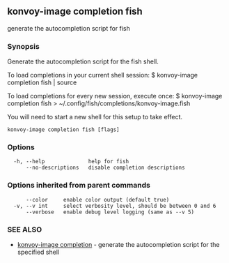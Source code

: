 ## konvoy-image completion fish

generate the autocompletion script for fish

### Synopsis


Generate the autocompletion script for the fish shell.

To load completions in your current shell session:
$ konvoy-image completion fish | source

To load completions for every new session, execute once:
$ konvoy-image completion fish > ~/.config/fish/completions/konvoy-image.fish

You will need to start a new shell for this setup to take effect.


```
konvoy-image completion fish [flags]
```

### Options

```
  -h, --help              help for fish
      --no-descriptions   disable completion descriptions
```

### Options inherited from parent commands

```
      --color     enable color output (default true)
  -v, --v int     select verbosity level, should be between 0 and 6
      --verbose   enable debug level logging (same as --v 5)
```

### SEE ALSO

* [konvoy-image completion](konvoy-image_completion.md)	 - generate the autocompletion script for the specified shell
